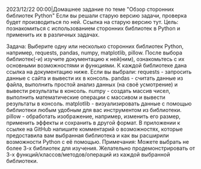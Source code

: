 2023/12/22 00:00|Домашнее задание по теме "Обзор сторонних библиотек Python"
Если вы решали старую версию задачи, проверка будет производиться по ней.
Ссылка на старую версию тут.
Цель: познакомиться с использованием сторонних библиотек в Python и применить их в различных задачах.

Задача:
Выберите одну или несколько сторонних библиотек Python, например, requests, pandas, numpy, matplotlib, pillow.
После выбора библиотек(-и) изучите документацию к ней(ним), ознакомьтесь с их основными возможностями и функциями. К каждой библиотеке дана ссылка на документацию ниже.
Если вы выбрали:
requests - запросить данные с сайта и вывести их в консоль.
pandas - считать данные из файла, выполнить простой анализ данных (на своё усмотрение) и вывести результаты в консоль.
numpy - создать массив чисел, выполнить математические операции с массивом и вывести результаты в консоль.
matplotlib - визуализировать данные с помощью библиотеки любым удобным для вас инструментом из библиотеки.
pillow - обработать изображение, например, изменить его размер, применить эффекты и сохранить в другой формат.
В приложении к ссылке на GitHub напишите комментарий о возможностях, которые предоставила вам выбранная библиотека и как вы расширили возможности Python с её помощью.
Примечания:
Можете выбрать не более 3-х библиотек для изучения.
Желательно продемонстрировать от 3-х функций/классов/методов/операций из каждой выбранной библиотеки.
